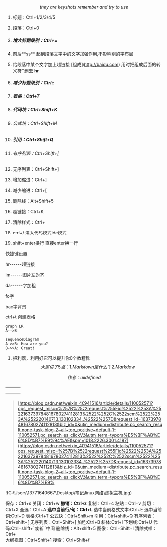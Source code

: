 $$
they\ are\  keyshots\ remember\ and\ try\ to\ use
$$



1. 标题：Ctrl+1/2/3/4/5

2. 段落：Ctrl+0

3. ##### 增大标题级别：Ctrl+=

4. 前后*\*ss**   起到段落文字中的文字加强作用,不影响别的字布局

5. 给段落中某个文字加上超链接  [组成\](http://baidu.com)   用时把组成后面的转义符'\'删去      **hr**

6. ##### 减少标题级别：Ctrl±

7. ##### 表格：Ctrl+T

8. ##### 代码块：Ctrl+Shift+K

9. ###### 公式块：Ctrl+Shift+M

10. ##### 引用：Ctrl+Shift+Q

11. ###### 有序列表：Ctrl+Shift+[

12. 无序列表：Ctrl+Shift+]

13. 增加缩进：Ctrl+]

14. 减少缩进：Ctrl+[

15. 删除线：Alt+Shift+5

16. 超链接：Ctrl+K

17. 清除样式：Ctrl+

18. ctrl+/  进入代码模式ide模式

19. shift+enter换行     直接enter换一行



快捷键设置  

hr------超链接

im------图片左对齐

da------字加粗

fo字

bac字背景

ctrl+t   创建表格







```mermaid
graph LR
A-->B
```

```mermaid
sequenceDiagram
A->>B: How are you?
B->>A: Great!
```



1. 把利器，利用好它可以提升你0个教程我
   $$
   大家讲了5点：1.Markdown是什么？2.Markdow
   $$


$$
作者：undefined
$$

### 

|      |      |      |
| ---- | ---- | ---- |
|      |      |      |
|      |      |      |
|      |      |      |

### 

> [https://blog.csdn.net/weixin_40941516/article/details/110052571?ops_request_misc=%257B%2522request%255Fid%2522%253A%2522163739784816780274112813%2522%252C%2522scm%2522%253A%252220140713.130102334..%2522%257D&request_id=163739784816780274112813&biz_id=0&utm_medium=distribute.pc_search_result.none-task-blog-2~all~top_positive~default-1-110052571.pc_search_es_clickV2&utm_term=typora%E5%BF%AB%E6%8D%B7%E9%94%AE&spm=1018.2226.3001.4187](https://blog.csdn.net/weixin_40941516/article/details/110052571?ops_request_misc=%257B%2522request%255Fid%2522%253A%2522163739784816780274112813%2522%252C%2522scm%2522%253A%252220140713.130102334..%2522%257D&request_id=163739784816780274112813&biz_id=0&utm_medium=distribute.pc_search_result.none-task-blog-2~all~top_positive~default-1-110052571.pc_search_es_clickV2&utm_term=typora%E5%BF%AB%E6%8D%B7%E9%

!(C:\Users\13771640667\Desktop\笔记\linux网络\虚拟主机.jpg)

[](https://blog.csdn.net/weixin_40941516/article/details/110052571?ops_request_misc=%257B%2522request%255Fid%2522%253A%2522163739784816780274112813%2522%252C%2522scm%2522%253A%252220140713.130102334..%2522%257D&request_id=163739784816780274112813&biz_id=0&utm_medium=distribute.pc_search_result.none-task-blog-2~all~top_positive~default-1-110052571.pc_search_es_clickV2&utm_term=typora%E5%BF%AB%E6%8D%B7%E9%94%AE&spm=1018.2226.3001.4187)

保存：Ctrl+s
关闭：Ctrl+w
**撤销：Ctrl+z**
复制：Ctrl+c
粘贴：Ctrl+v
剪切：Ctrl+X
全选：Ctrl+A
**选中当前行/句：Ctrl+L**
选中当前格式文本:Ctrl+E
选中当前词:Ctrl+D
表格:Ctrl+T
公式快：Ctrl+Shift+m
引用：Ctrl+shift+Q
有序列表：Ctrl+shift+[
无序列表：Ctrl+Shift+]
加粗:Ctrl+B
斜体:Ctrl+I
下划线:Ctrl+U
代码:Ctrl+shift+`或者``中间
删除线：Alt+shift+5
图像：Ctrl+Shift+I
清除式样：Ctrl+\
大纲视图：Ctrl+Shift+1
搜索：Ctrl+Shift+f
